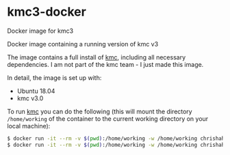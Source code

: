 # kmc3-docker
Docker image for kmc3

Docker image containing a running version of kmc v3

The image contains a full install of [kmc](http://sun.aei.polsl.pl/REFRESH/index.php?page=projects&project=kmc&subpage=about), including all necessary dependencies. I am not part of the kmc team - I just made this image.

In detail, the image is set up with:
 - Ubuntu 18.04
 - kmc v3.0

To run [kmc](http://sun.aei.polsl.pl/REFRESH/index.php?page=projects&project=kmc&subpage=about) you can do the following (this will mount the directory `/home/working` of the container to the current working directory on your local machine):
```bash
$ docker run -it --rm -v $(pwd):/home/working -w /home/working chrishah/kmc3-docker kmc
$ docker run -it --rm -v $(pwd):/home/working -w /home/working chrishah/kmc3-docker kmc_tools
```

